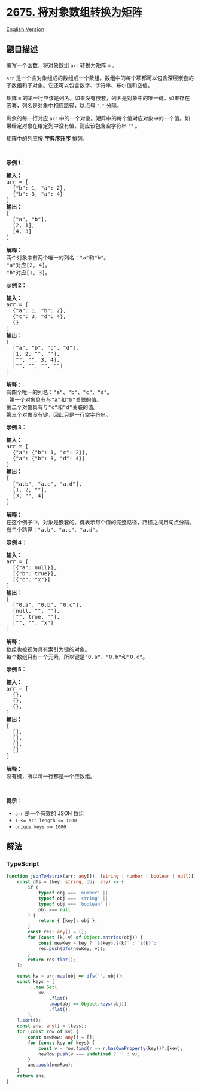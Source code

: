 # [2675. 将对象数组转换为矩阵](https://leetcode.cn/problems/array-of-objects-to-matrix)

[English Version](/solution/2600-2699/2675.Array%20of%20Objects%20to%20Matrix/README_EN.md)

## 题目描述

<!-- 这里写题目描述 -->

<p>编写一个函数，将对象数组&nbsp;<code>arr</code>&nbsp;转换为矩阵&nbsp;<code>m</code>&nbsp;。</p>

<p><code>arr</code>&nbsp;是一个由对象组成的数组或一个数组。数组中的每个项都可以包含深层嵌套的子数组和子对象。它还可以包含数字、字符串、布尔值和空值。</p>

<p>矩阵&nbsp;<code>m</code>&nbsp;的第一行应该是列名。如果没有嵌套，列名是对象中的唯一键。如果存在嵌套，列名是对象中相应路径，以点号&nbsp;<code>"."</code>&nbsp;分隔。</p>

<p>剩余的每一行对应&nbsp;<code>arr</code>&nbsp;中的一个对象。矩阵中的每个值对应对象中的一个值。如果给定对象在给定列中没有值，则应该包含空字符串 <code>""</code> 。</p>

<p>矩阵中的列应按 <strong>字典序升序</strong> 排列。</p>

<p>&nbsp;</p>

<p><strong class="example">示例 1：</strong></p>

<pre>
<strong>输入：</strong>
arr = [
&nbsp; {"b": 1, "a": 2},
&nbsp; {"b": 3, "a": 4}
]
<strong>输出：</strong>
[
&nbsp; ["a", "b"],
&nbsp; [2, 1],
&nbsp; [4, 3]
]

<strong>解释：</strong>
两个对象中有两个唯一的列名："a"和"b"。 
"a"对应[2, 4]。 
"b"对应[1, 3]。
</pre>

<p><strong class="example">示例 2：</strong></p>

<pre>
<strong>输入：</strong>
arr = [
&nbsp; {"a": 1, "b": 2},
&nbsp; {"c": 3, "d": 4},
&nbsp; {}
]
<strong>输出：</strong>
[
&nbsp; ["a", "b", "c", "d"],
&nbsp; [1, 2, "", ""],
&nbsp; ["", "", 3, 4],
&nbsp; ["", "", "", ""]
]

<strong>解释：</strong>
有四个唯一的列名："a"、"b"、"c"、"d"。 
 第一个对象具有与"a"和"b"关联的值。 
第二个对象具有与"c"和"d"关联的值。 
第三个对象没有键，因此只是一行空字符串。
</pre>

<p><strong class="example">示例 3：</strong></p>

<pre>
<strong>输入：</strong>
arr = [
&nbsp; {"a": {"b": 1, "c": 2}},
&nbsp; {"a": {"b": 3, "d": 4}}
]
<strong>输出：</strong>
[
&nbsp; ["a.b", "a.c", "a.d"],
&nbsp; [1, 2, ""],
&nbsp; [3, "", 4]
]

<strong>解释：</strong>
在这个例子中，对象是嵌套的。键表示每个值的完整路径，路径之间用句点分隔。 
有三个路径："a.b"、"a.c"、"a.d"。
</pre>

<p><strong class="example">示例 4：</strong></p>

<pre>
<strong>输入：</strong>
arr = [
&nbsp; [{"a": null}],
&nbsp; [{"b": true}],
&nbsp; [{"c": "x"}]
]
<strong>输出： </strong>
[
&nbsp; ["0.a", "0.b", "0.c"],
&nbsp; [null, "", ""],
&nbsp; ["", true, ""],
&nbsp; ["", "", "x"]
]

<strong>解释：</strong>
数组也被视为具有索引为键的对象。 
每个数组只有一个元素，所以键是"0.a"、"0.b"和"0.c"。
</pre>

<p><strong class="example">示例 5：</strong></p>

<pre>
<strong>输入：</strong>
arr = [
  {},
&nbsp; {},
&nbsp; {},
]
<strong>输出：</strong>
[
&nbsp; [],
&nbsp; [],
&nbsp; [],
&nbsp; []
]

<strong>解释：</strong>
没有键，所以每一行都是一个空数组。</pre>

<p>&nbsp;</p>

<p><strong>提示：</strong></p>

<ul>
	<li><code>arr</code> 是一个有效的 JSON 数组</li>
	<li><code>1 &lt;= arr.length &lt;= 1000</code></li>
	<li><code>unique keys &lt;= 1000</code></li>
</ul>

## 解法

<!-- 这里可写通用的实现逻辑 -->

<!-- tabs:start -->

### **TypeScript**

<!-- 这里可写当前语言的特殊实现逻辑 -->

```ts
function jsonToMatrix(arr: any[]): (string | number | boolean | null)[] {
    const dfs = (key: string, obj: any) => {
        if (
            typeof obj === 'number' ||
            typeof obj === 'string' ||
            typeof obj === 'boolean' ||
            obj === null
        ) {
            return { [key]: obj };
        }
        const res: any[] = [];
        for (const [k, v] of Object.entries(obj)) {
            const newKey = key ? `${key}.${k}` : `${k}`;
            res.push(dfs(newKey, v));
        }
        return res.flat();
    };

    const kv = arr.map(obj => dfs('', obj));
    const keys = [
        ...new Set(
            kv
                .flat()
                .map(obj => Object.keys(obj))
                .flat(),
        ),
    ].sort();
    const ans: any[] = [keys];
    for (const row of kv) {
        const newRow: any[] = [];
        for (const key of keys) {
            const v = row.find(r => r.hasOwnProperty(key))?.[key];
            newRow.push(v === undefined ? '' : v);
        }
        ans.push(newRow);
    }
    return ans;
}
```

<!-- tabs:end -->
